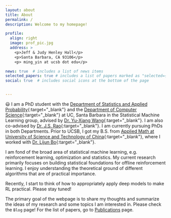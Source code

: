 ```yaml
---
layout: about
title: About
permalink: /
description: Welcome to my homepage!

profile:
  align: right
  image: prof_pic.jpg
  address: >
    <p>Jeff & Judy Henley Hall</p>
    <p>Santa Barbara, CA 93106</p>
    <p> ming_yin at ucsb dot edu</p>

news: true  # includes a list of news items
selected_papers: true # includes a list of papers marked as "selected={true}"
social: true  # includes social icons at the bottom of the page


---
```


 :smiley: I am a PhD student with the [Department of Statistics and Applied Probability](https://www.pstat.ucsb.edu/){:target="\_blank"} and the [Department of Computer Science](https://www.cs.ucsb.edu/){:target="\_blank"} at UC, Santa Barbara in the Statistical Machine Learning group, advised by [Dr. Yu-Xiang Wang](https://sites.cs.ucsb.edu/~yuxiangw/){:target="\_blank"}. I am also co-advised by [Dr. J.S. Rao](http://jammalam.faculty.pstat.ucsb.edu){:target="\_blank"}. I am currently pursuing PhDs in both Departments. Prior to UCSB, I got my B.S. from [Applied Math at 
University of Science and Technology of China](http://math.ustc.edu.cn/ENGLISH/list.htm){:target="\_blank"}, where I worked with [Dr. Lijun Bo](http://staff.ustc.edu.cn/~lijunbo/){:target="\_blank"}. 

I am fond of the broad area of statistical machine learning, e.g. reinforcement learning, optimization and statistics. My current research primarily focuses on building statistical foundations for offline reinforcement learning. I enjoy understanding the theoretical ground of different algorithms that are of practical importance.

Recently, I start to think of how to appropriately apply deep models to make RL practical. Please stay tuned!

The primary goal of the webpage is to share my thoughts and summarize the ideas of my research and some topics I am interested in. Please check the `Blog` page! For the list of papers, go to [Publications](/publications) page.










